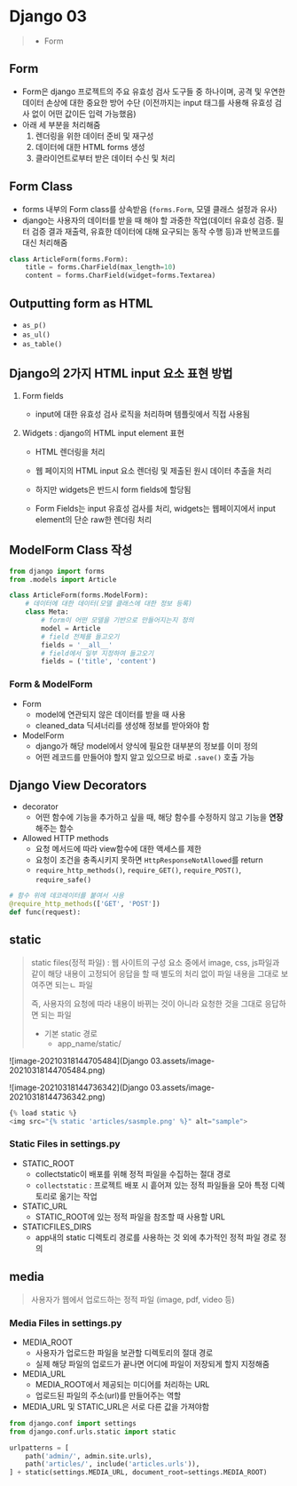 # Django 03

> - Form

## Form

- Form은 django 프로젝트의 주요 유효성 검사 도구들 중 하나이며, 공격 및 우연한 데이터 손상에 대한 중요한 방어 수단 (이전까지는 input 태그를 사용해 유효성 검사 없이 어떤 값이든 입력 가능했음)
- 아래 세 부분을 처리해줌
  1. 렌더링을 위한 데이터 준비 및 재구성
  2. 데이터에 대한 HTML forms 생성
  3. 클라이언트로부터 받은 데이터 수신 및 처리



## Form Class

- forms 내부의 Form class를 상속받음 (`forms.Form`, 모델 클래스 설정과 유사)
- django는 사용자의 데이터를 받을 때 해야 할 과중한 작업(데이터 유효성 검증. 필터 검증 결과 재출력, 유효한 데이터에 대해 요구되는 동작 수행 등)과 반복코드를 대신 처리해줌

```python
class ArticleForm(forms.Form):
    title = forms.CharField(max_length=10)
    content = forms.CharField(widget=forms.Textarea)
```



## Outputting form as HTML

- `as_p()` 
- `as_ul()`
- `as_table()`



## Django의 2가지 HTML input 요소 표현 방법

1. Form fields

   - input에 대한 유효성 검사 로직을 처리하며 템플릿에서 직접 사용됨

2. Widgets : django의 HTML input element 표현

   - HTML 렌더링을 처리

   - 웹 페이지의 HTML input 요소 렌더링 및 제출된 원시 데이터 추출을 처리
   - 하지만 widgets은 반드시 form fields에 할당됨
   - Form Fields는 input 유효성 검사를 처리, widgets는 웹페이지에서 input element의 단순 raw한 렌더링 처리



## ModelForm Class 작성

```python
from django import forms
from .models import Article

class ArticleForm(forms.ModelForm):
    # 데이터에 대한 데이터(모델 클래스에 대한 정보 등록)
    class Meta:
        # form이 어떤 모델을 기반으로 만들어지는지 정의
        model = Article
        # field 전체를 들고오기
        fields = '__all__'
        # field에서 일부 지정하여 들고오기
        fields = ('title', 'content')
```



### Form & ModelForm

- Form
  - model에 연관되지 않은 데이터를 받을 때 사용
  - cleaned_data 딕셔너리를 생성해 정보를 받아와야 함
- ModelForm
  - django가 해당 model에서 양식에 필요한 대부분의 정보를 이미 정의
  - 어떤 레코드를 만들어야 할지 알고 있으므로 바로 `.save()` 호출 가능 



## Django View Decorators

- decorator
  - 어떤 함수에 기능을 추가하고 싶을 때, 해당 함수를 수정하지 않고 기능을 **연장**해주는 함수
- Allowed HTTP methods
  - 요청 메서드에 따라 view함수에 대한 액세스를 제한
  - 요청이 조건을 충족시키지 못하면 `HttpResponseNotAllowed`를 return
  - `require_http_methods()`, `require_GET()`, `require_POST()`, `require_safe()`

```python
# 함수 위에 데코레이터를 붙여서 사용
@require_http_methods(['GET', 'POST'])
def func(request):
```



## static

> static files(정적 파일) : 웹 사이트의 구성 요소 중에서 image, css, js파일과 같이 해당 내용이 고정되어 응답을 할 때 별도의 처리 없이 파일 내용을 그대로 보여주면 되는ㄴ 파일
>
> 즉, 사용자의 요청에 따라 내용이 바뀌는 것이 아니라 요청한 것을 그대로 응답하면 되는 파일 
>
> - 기본 static 경로 
>   - app_name/static/

![image-20210318144705484](Django 03.assets/image-20210318144705484.png)

![image-20210318144736342](Django 03.assets/image-20210318144736342.png)

```python
{% load static %}
<img src="{% static 'articles/sasmple.png' %}" alt="sample">
```



### Static Files in settings.py

- STATIC_ROOT
  - collectstatic이 배포를 위해 정적 파일을 수집하는 절대 경로
  - `collectstatic` : 프로젝트 배포 시 흩어져 있는 정적 파일들을 모아 특정 디렉토리로 옮기는 작업
- STATIC_URL
  - STATIC_ROOT에 있는 정적 파일을 참조할 때 사용할 URL
- STATICFILES_DIRS
  - app내의 static 디렉토리 경로를 사용하는 것 외에 추가적인 정적 파일 경로 정의 



## media

> 사용자가 웹에서 업로드하는 정적 파일 (image, pdf, video 등)



### Media Files in settings.py

- MEDIA_ROOT
  - 사용자가 업로드한 파일을 보관할 디렉토리의 절대 경로
  - 실제 해당 파일의 업로드가 끝나면 어디에 파일이 저장되게 할지 지정해줌
- MEDIA_URL
  - MEDIA_ROOT에서 제공되는 미디어를 처리하는 URL 
  - 업로드된 파일의 주소(url)를 만들어주는 역할
- MEDIA_URL 및 STATIC_URL은 서로 다른 값을 가져야함

```python
from django.conf import settings
from django.conf.urls.static import static

urlpatterns = [
    path('admin/', admin.site.urls),
    path('articles/', include('articles.urls')),
] + static(settings.MEDIA_URL, document_root=settings.MEDIA_ROOT)
```



